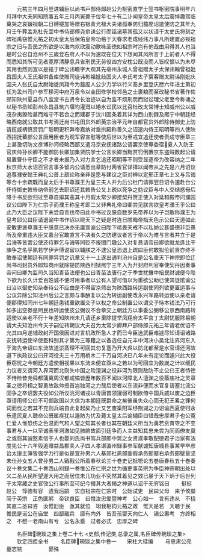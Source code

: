 <!-- { "loadSidebar": true } -->
　　元祐三年四月登进辅臣以尚书戸部侍郎赵公为枢密直学士签书枢密院事明年六月拜中大夫同知院事五年三月丙寅薨于位年七十有二讣闻皇帝太皇太后震悼趣驾临奠哭之哀辍视朝二日赙襚加等赠右银青光禄大夫诸孤奉防归盩厔诏遣使防之其年九月壬午葬孟兆杜先茔中书侍郎傅尧俞诔公行而铭诸墓其孤又以状请于太史氏将刻之碑祖禹窃惟元祐之初太皇太后保佑皇帝功格于天眷求老成经纬万事凡所建置必视祖宗之旧与吾民之所欲是以海内欢欣震动歌咏圣徳如祖宗时岂有他哉由用得其人也当是时公召自沧州不三嵗登右府人不以为速既在位天下想闻其风所言于上前者人不得而悉知其所可见者寛厚清静息兵省刑民无劳役四方安枕公既没而人皆叹恨以为未尽其用也然则宜以是铭于碑公讳瞻字大观其先亳州永城人曾祖赠太子太保讳翰曾祖妣昌国夫人王氏祖供备库使赠司徒讳彬祖妣歧国夫人李氏考太子賔客赠太尉讳刚妣庆国夫人张氏自太尉始徙凤翔今为盩厔人公少力学以行义髙乡里登庆厯六年进士第初任为孟州司户参军移河中府万泉令以圭田修学校邻邑之士裹粮而至改秘书省著作佐郎知陜州夏县作八监堂书古贤令长治迹以自为监不烦刑罚而狱讼理父老至今称诵之以秘书丞知彭州永昌县筑六堰均灌溉以絶水讼民以比召杜改太常博士知威州公以威茂杂夷獠险甚而难守不若合之而建郡于汶川因条着其详为西山别録及熈宁中朝廷经略西南就公取其书考焉迁尚书屯田贠外郎英宗治平元年自都官贠外郎除侍御史上防请揽威柄慎赏罚广聪明更积弊帝嘉纳对埀拱殿称善久之诏遣内侍王昭明等四人使陜西招抚蕃部公言唐用臣者为观军容宣慰等使后世以为至戒宜追还使者责成守臣章三上甚激切防文彦博孙沔经略西鄙又遣冯京安抚诸路公请罢京使専委宿夏人入防王官庆帅孙长卿不能御防长卿加集贤院学士公言长卿当黜赏罚倒置京东盗贼数起公请易置曹仆守臣之不才者未报乃入对力言乞追还昭明等不则受显逐帝为改容纳之二年秋京师大水诏百官言事多留内公请悉出章防付两省官详择以闻帝从之先是六月诏议追尊濮安懿王典礼公首上疏论称亲非是愿与建议之臣对辨以定邪正章七上又与吕诲等合十余疏既而皇太后手书尊濮王为皇三夫人并为后公杜门请罪翌日诏令速赴台公怀侍御史敕告纳帝前乞去职诏还其敕告公又上疏以死争之劾议臣与中人交结惑母后降手书反欲归过至尊自揜其恶其十月假太常少卿接契丹贺正使入对延和殿帝问濮园议公曰陛下为仁宗子而濮王称皇考即二父非典礼帝曰卿尝见朕言欲皇考濮王乎公曰此乃大臣之议陛下未尝自言也帝曰此中书过议朕自数岁先帝养以为子岂敢称濮王为皇考耶公曰臣请退谕中书作诏以晓天下之疑是时连日隂晦帝指天色示公曰天道如此安敢更褒尊濮王乎朕意已决亦无庸宣谕公曰陛下祗畏天戒不以私妨公甚盛徳非臣愚所及帝重违大臣又嘉台官敢直言不决者久之防建议者言于帝以为难与言者并立于是吕诲等皆罢公使还待罪乞与诲等同贬不报閤门趣公入对复恳请帝曰卿欲就龙逢比干諌争之名乎孰若学伊尹傅说留以辅朕之不逮公皇恐退上疏曰臣何敢拟伦前贤亦终不敢奉诏使朝廷有同罪异罚之讥章又十一上遂出通判汾州自是公名重天下神宗即位迁尚书司封员外郎知商州就除提防陜西刑狱熈宁三年入为开封府判官奉使契丹因奏事帝问曰卿为监司久当知青苗法便也公曰青苗法唐行之于季世扰攘中掊民财诚便今陛下欲为长久计爱百姓诚不便时用事者以公有人望可借以为重欲公助已使其徒隂谕公曰当以御史知杂奉待公不应由是不得留京师出为陜西路转运副使同列欲更置运事与公议异除公知泾州后公之言颇与事酬复以公为转运副使改永兴军路转运使以亲老请便郡得知同州七年朝廷患钱重欲置交子以权之命公制置公以谓交子恃本钱法乃可行如多出空劵是罔民也转运使皮公弼议不合章交上朝廷方以事委公弼移公京西南路转运使以亲老不行十年差知陜州未几请还乡里除提举凤翔府太平宫丁太尉忧服除易朝请大夫知沧州今天子嗣位转朝议大夫召为太常少卿拜户部侍郎元祐三年请老优诏不允其四月遂辅政封开国侯因进对言机政所急人才而已今臣选武臣难遽尽知请诏诸路安抚转运使举使臣科别其才第为三等籍之以备选任自元丰中河决小吴北注界河东入于海先帝诏曰东流故道淤髙理不可回其勿复塞乃开大呉以防北都至是水官请还河故道下执政议公曰开河役夫三十万用梢木二千万自河决已八年未有定论而遽兴此大役臣窃忧之今朝廷方遣使相视果以东流未便宜亟从之若以为可回宜为数嵗之计以缓民力议者又谓河入界河而北则失中国之险澶渊之役非河为限则敌防不止公曰王者恃徳不恃险昔尧舜都蒲冀周汉都咸镐皆歴年数百不闻以河障北人澶渊之役葢庙社之灵章圣之徳将相之智勇故敌帅授首岂独河之力哉后使者以东流非便而水官复请塞北流公固争之卒诏罢夫役如公所议洮河诸戎以青唐首领寖弱可制欲倚中国兵威以废之边臣亟请用师公曰不可御敌国以大信为本朝廷既爵命之矣彼虽失众心而无犯王畧之罪何词而伐之若其不克则兵端自此复起矣乃止又乞废渠阳军纾荆湖之力诏谕西夏使归永乐遗民夏人聴命公既属疾犹以邉防为忧及薨太皇太后谕辅臣曰惜哉忠厚君子也公寛仁爱人惟恐伤之色温而气和人望之知其长者也其在朝廷义所当为勇若贲育守之不变事君与人一以至诚表里洞澈如见肺腑故面引廷争而人主益知其忠未尝为同而僚友莫之或怨其诚慤素信于人也娶刘氏尚书驾兵部郎中晃之女贤淑孝敬配徳君子治家有法度先公十六年殁追赠益昌郡夫人子四人孝谌瀛州録事参军献诚知唐城县事某早卒彦诒太康主簿皆强学力行是似是宜孙男六人基郊社斋郎埀假承务郎塈右承务郎壁垦坚未仕孙女五人曾孙男二人戭戡公所着春秋论三十巻史记抵牾论五巻唐春秋五十巻奏议十巻文集二十巻西山别録一巻惟公在仁宗之世为循吏事英宗为争臣神宗朝出处以义二圣从民所望遂大用之而居位未几功业不究然其着见之效已暴于天下炳于后世列于太常藏之史官攷公行事所至可纪今掇其大者揭之神道以诏于无穷铭曰
　　挺挺赵公　惇徳有容　遗我后嗣　实自祖宗在仁宗时　公始试吏　民曰父母　来予攸塈简于英宗　正色匪躬　帝钦良臣　曰惟汝忠爰暨神考　公心如一　言有违从　不挠其直二圣曰咨　汝惟旧臣　亟其就位　翊我枢钧元祐之政　惟天是若　天聴于民　惟民是诺公在庙堂　四鄙戢兵　靡有内外　皆吾孩婴天向仁人　锡公夀考　方终相之　不憖一老南山有亏　公名永埀　过者必式　忠厚之碑


　　名臣碑琬琰之集上卷二十七
<史部,传记类,总录之属,名臣碑传琬琰之集>
　　钦定四库全书
　　名臣碑琬琰之集中巻一　　宋杜大珪编
　　马忠肃公亮墓志铭　　　　　晏殊
